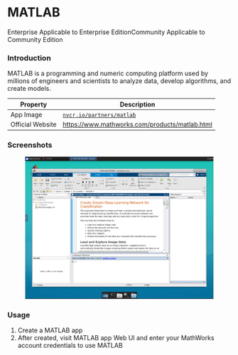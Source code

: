 # MATLAB

Enterprise Applicable to Enterprise EditionCommunity Applicable to Community Edition

### Introduction

MATLAB is a programming and numeric computing platform used by millions of engineers and scientists to analyze data, develop algorithms, and create models.

| Property         | Description                                                                            |
| ---------------- | -------------------------------------------------------------------------------------- |
| App Image        | [`nvcr.io/partners/matlab`](https://ngc.nvidia.com/catalog/containers/partners:matlab) |
| Official Website | https://www.mathworks.com/products/matlab.html                                         |

### Screenshots

<figure><img src="../.gitbook/assets/primehub-app-builtin-matlab.png" alt=""><figcaption></figcaption></figure>

### Usage

1. Create a MATLAB app
2. After created, visit MATLAB app Web UI and enter your MathWorks account credentials to use MATLAB
